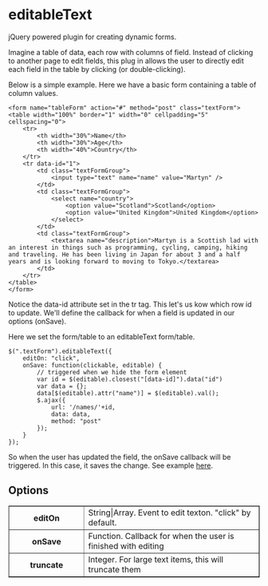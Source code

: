# editableText

jQuery powered plugin for creating dynamic forms.

Imagine a table of data, each row with columns of field. Instead of clicking to another page to edit fields, this plug in allows the user to directly edit each field in the table by clicking (or double-clicking).

Below is a simple example. Here we have a basic form containing a table of column values.

```
<form name="tableForm" action="#" method="post" class="textForm">
<table width="100%" border="1" width="0" cellpadding="5" cellspacing="0">
	<tr>
		<th width="30%">Name</th>
		<th width="30%">Age</th>
		<th width="40%">Country</th>
	</tr>
	<tr data-id="1">
		<td class="textFormGroup">
            <input type="text" name="name" value="Martyn" />
        </td>
		<td class="textFormGroup">
            <select name="country">
                <option value="Scotland">Scotland</option>
                <option value="United Kingdom">United Kingdom</option>
            </select>
        </td>
		<td class="textFormGroup">
            <textarea name="description">Martyn is a Scottish lad with an interest in things such as programming, cycling, camping, hiking and traveling. He has been living in Japan for about 3 and a half years and is looking forward to moving to Tokyo.</textarea>
        </td>
	</tr>
</table>
</form>
```

Notice the data-id attribute set in the tr tag. This let's us kow which row id to update. We'll define the callback for when a field is updated in our options (onSave).

Here we set the form/table to an editableText form/table.

```
$(".textForm").editableText({
    editOn: "click",
    onSave: function(clickable, editable) {
        // triggered when we hide the form element
        var id = $(editable).closest("[data-id]").data("id")
        var data = {};
        data[$(editable).attr("name")] = $(editable).val();
        $.ajax({
            url: '/names/'+id,
            data: data,
            method: "post"
        });
    }
});
```

So when the user has updated the field, the onSave callback will be triggered. In this case, it saves the change. See example <a target="_blank" href="http://jsfiddle.net/bizt/y4p9u/14/">here</a>.

## Options

<table width="100%" border="1" width="0" cellpadding="5" cellspacing="0">
	<tr>
		<th width="30%">editOn</th>
		<td>String|Array. Event to edit texton. "click" by default.</th>
	</tr>
	<tr>
		<th width="30%">onSave</th>
		<td>Function. Callback for when the user is finished with editing</th>
	</tr>
	<tr>
		<th width="30%">truncate</th>
		<td>Integer. For large text items, this will truncate them</th>
	</tr>
</table>
